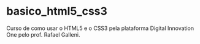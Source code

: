 # basico_html5_css3
Curso de como usar o HTML5 e o CSS3 pela plataforma Digital Innovation One pelo prof. Rafael Galleni.
